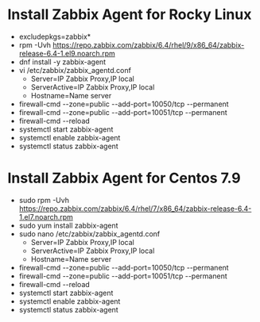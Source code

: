# Install Zabbix Agent for Rocky Linux
- excludepkgs=zabbix*
- rpm -Uvh https://repo.zabbix.com/zabbix/6.4/rhel/9/x86_64/zabbix-release-6.4-1.el9.noarch.rpm
- dnf install -y zabbix-agent
- vi /etc/zabbix/zabbix_agentd.conf
  + Server=IP Zabbix Proxy,IP local
  + ServerActive=IP Zabbix Proxy,IP local
  + Hostname=Name server
- firewall-cmd --zone=public --add-port=10050/tcp --permanent
- firewall-cmd --zone=public --add-port=10051/tcp --permanent
- firewall-cmd --reload
- systemctl start zabbix-agent
- systemctl enable zabbix-agent
- systemctl status zabbix-agent
  
# Install Zabbix Agent for Centos 7.9
- sudo rpm -Uvh https://repo.zabbix.com/zabbix/6.4/rhel/7/x86_64/zabbix-release-6.4-1.el7.noarch.rpm
- sudo yum install zabbix-agent
- sudo nano /etc/zabbix/zabbix_agentd.conf
  + Server=IP Zabbix Proxy,IP local
  + ServerActive=IP Zabbix Proxy,IP local
  + Hostname=Name server
- firewall-cmd --zone=public --add-port=10050/tcp --permanent
- firewall-cmd --zone=public --add-port=10051/tcp --permanent
- firewall-cmd --reload
- systemctl start zabbix-agent
- systemctl enable zabbix-agent
- systemctl status zabbix-agent
